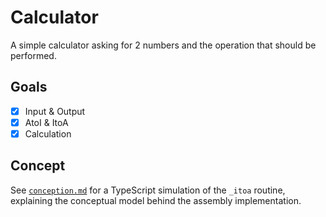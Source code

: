 # Calculator

A simple calculator asking for 2 numbers and the operation that should be performed.

## Goals

- [x] Input & Output
- [x] AtoI & ItoA
- [x] Calculation

## Concept

See [`conception.md`](../conception.md) for a TypeScript simulation of the `_itoa` routine, explaining the conceptual model behind the assembly implementation.
